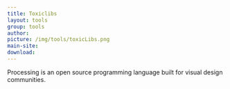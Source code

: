```yaml
---
title: Toxiclibs
layout: tools
group: tools
author:
picture: /img/tools/toxicLibs.png
main-site:
download:
---
```

Processing is an open source programming language built for visual design communities.